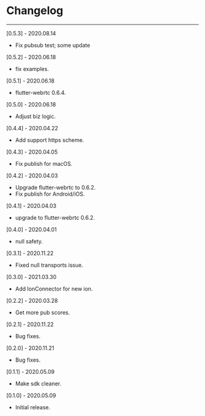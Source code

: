 # Changelog

--------------------------------------------
[0.5.3] - 2020.08.14

* Fix pubsub test; some update

[0.5.2] - 2020.06.18

* fix examples.

[0.5.1] - 2020.06.18

* flutter-webrtc 0.6.4.

[0.5.0] - 2020.06.18

* Adjust biz logic.

[0.4.4] - 2020.04.22

* Add support https scheme.

[0.4.3] - 2020.04.05

* Fix publish for macOS.

[0.4.2] - 2020.04.03

* Upgrade flutter-webrtc to 0.6.2.
* Fix publish for Android/iOS.

[0.4.1] - 2020.04.03

* upgrade to flutter-webrtc 0.6.2.

[0.4.0] - 2020.04.01

* null safety.

[0.3.1] - 2020.11.22

* Fixed null transports issue.

[0.3.0] - 2021.03.30

* Add IonConnector for new ion.

[0.2.2] - 2020.03.28

* Get more pub scores.

[0.2.1] - 2020.11.22

* Bug fixes.

[0.2.0] - 2020.11.21

* Bug fixes.

[0.1.1] - 2020.05.09

* Make sdk cleaner.

[0.1.0] - 2020.05.09

* Initial release.
